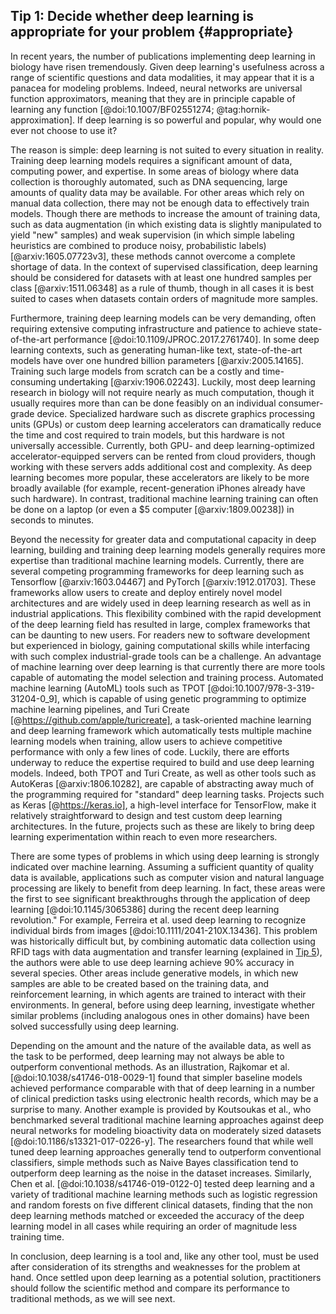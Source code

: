 ## Tip 1: Decide whether deep learning is appropriate for your problem {#appropriate}

In recent years, the number of publications implementing deep learning in biology have risen tremendously.
Given deep learning's usefulness across a range of scientific questions and data modalities, it may appear that it is a panacea for modeling problems.
Indeed, neural networks are universal function approximators, meaning that they are in principle capable of learning any function [@doi:10.1007/BF02551274; @tag:hornik-approximation].
If deep learning is so powerful and popular, why would one ever not choose to use it?

The reason is simple: deep learning is not suited to every situation in reality.
Training deep learning models requires a significant amount of data, computing power, and expertise.
In some areas of biology where data collection is thoroughly automated, such as DNA sequencing, large amounts of quality data may be available.
For other areas which rely on manual data collection, there may not be enough data to effectively train models.
Though there are methods to increase the amount of training data, such as data augmentation (in which existing data is slightly manipulated to yield "new" samples) and weak supervision (in which simple labeling heuristics are combined to produce noisy, probabilistic labels) [@arxiv:1605.07723v3], these methods cannot overcome a complete shortage of data.
In the context of supervised classification, deep learning should be considered for datasets with at least one hundred samples per class [@arxiv:1511.06348] as a rule of thumb, though in all cases it is best suited to cases when datasets contain orders of magnitude more samples.

Furthermore, training deep learning models can be very demanding, often requiring extensive computing infrastructure and patience to achieve state-of-the-art performance [@doi:10.1109/JPROC.2017.2761740].
In some deep learning contexts, such as generating human-like text, state-of-the-art models have over one hundred billion parameters [@arxiv:2005.14165].
Training such large models from scratch can be a costly and time-consuming undertaking [@arxiv:1906.02243].
Luckily, most deep learning research in biology will not require nearly as much computation, though it usually requires more than can be done feasibly on an individual consumer-grade device.
Specialized hardware such as discrete graphics processing units (GPUs) or custom deep learning accelerators can dramatically reduce the time and cost required to train models, but this hardware is not universally accessible.
Currently, both GPU- and deep learning-optimized accelerator-equipped servers can be rented from cloud providers, though working with these servers adds additional cost and complexity.
As deep learning becomes more popular, these accelerators are likely to be more broadly available (for example, recent-generation iPhones already have such hardware).
In contrast, traditional machine learning training can often be done on a laptop (or even a \$5 computer [@arxiv:1809.00238]) in seconds to minutes.

Beyond the necessity for greater data and computational capacity in deep learning, building and training deep learning models generally requires more expertise than traditional machine learning models.
Currently, there are several competing programming frameworks for deep learning such as Tensorflow [@arxiv:1603.04467] and PyTorch [@arxiv:1912.01703].
These frameworks allow users to create and deploy entirely novel model architectures and are widely used in deep learning research as well as in industrial applications.
This flexibility combined with the rapid development of the deep learning field has resulted in large, complex frameworks that can be daunting to new users.
For readers new to software development but experienced in biology, gaining computational skills while interfacing with such complex industrial-grade tools can be a challenge.
An advantage of machine learning over deep learning is that currently there are more tools capable of automating the model selection and training process.
Automated machine learning (AutoML) tools such as TPOT [@doi:10.1007/978-3-319-31204-0_9], which is capable of using genetic programming to optimize machine learning pipelines, and Turi Create [@https://github.com/apple/turicreate], a task-oriented machine learning and deep learning framework which automatically tests multiple machine learning models when training, allow users to achieve competitive performance with only a few lines of code.
Luckily, there are efforts underway to reduce the expertise required to build and use deep learning models.
Indeed, both TPOT and Turi Create, as well as other tools such as AutoKeras [@arxiv:1806.10282], are capable of abstracting away much of the programming required for "standard" deep learning tasks.
Projects such as Keras [@https://keras.io], a high-level interface for TensorFlow, make it relatively straightforward to design and test custom deep learning architectures.
In the future, projects such as these are likely to bring deep learning experimentation within reach to even more researchers.

There are some types of problems in which using deep learning is strongly indicated over machine learning.
Assuming a sufficient quantity of quality data is available, applications such as computer vision and natural language processing are likely to benefit from deep learning.
In fact, these areas were the first to see significant breakthroughs through the application of deep learning [@doi:10.1145/3065386] during the recent deep learning revolution."
For example, Ferreira et al. used deep learning to recognize individual birds from images [@doi:10.1111/2041-210X.13436].
This problem was historically difficult but, by combining automatic data collection using RFID tags with data augmentation and transfer learning (explained in [Tip 5](#architecture)), the authors were able to use deep learning achieve 90% accuracy in several species.
Other areas include generative models, in which new samples are able to be created based on the training data, and reinforcement learning, in which agents are trained to interact with their environments.
In general, before using deep learning, investigate whether similar problems (including analogous ones in other domains) have been solved successfully using deep learning.

Depending on the amount and the nature of the available data, as well as the task to be performed, deep learning may not always be able to outperform conventional methods.
As an illustration, Rajkomar et al. [@doi:10.1038/s41746-018-0029-1] found that simpler baseline models achieved performance comparable with that of deep learning in a number of clinical prediction tasks using electronic health records, which may be a surprise to many.
Another example is provided by Koutsoukas et al., who benchmarked several traditional machine learning approaches against deep neural networks for modeling bioactivity data on moderately sized datasets [@doi:10.1186/s13321-017-0226-y].
The researchers found that while well tuned deep learning approaches generally tend to outperform conventional classifiers, simple methods such as Naive Bayes classification tend to outperform deep learning as the noise in the dataset increases.
Similarly, Chen et al. [@doi:10.1038/s41746-019-0122-0] tested deep learning and a variety of traditional machine learning methods such as logistic regression and random forests on five different clinical datasets, finding that the non deep learning methods matched or exceeded the accuracy of the deep learning model in all cases while requiring an order of magnitude less training time.

In conclusion, deep learning is a tool and, like any other tool, must be used after consideration of its strengths and weaknesses for the problem at hand.
Once settled upon deep learning as a potential solution, practitioners should follow the scientific method and compare its performance to traditional methods, as we will see next.
